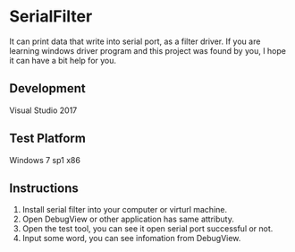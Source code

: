 # SerialFilter
It can print data that write into serial port, as a filter driver. 
If you are learning windows driver program and this project was found by you, I hope it can have a bit help for you.

## Development
Visual Studio 2017

## Test Platform
Windows 7 sp1 x86

## Instructions
1. Install serial filter into your computer or virturl machine.
2. Open DebugView or other application has same attributy.
3. Open the test tool, you can see it open serial port successful or not.
4. Input some word, you can see infomation from DebugView. 
